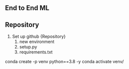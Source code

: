## End to End ML


## Repository 
1. Set up github {Repository}
   1. new environment
   2. setup.py
   3. requirements.txt

conda create -p venv python==3.8 -y
conda activate venv/




